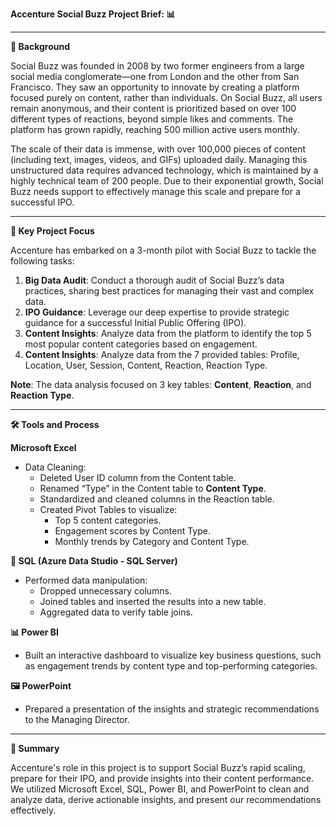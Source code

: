 **Accenture Social Buzz Project Brief: 📊**

---

**📜 Background**

Social Buzz was founded in 2008 by two former engineers from a large social media conglomerate—one from London and the other from San Francisco. They saw an opportunity to innovate by creating a platform focused purely on content, rather than individuals. On Social Buzz, all users remain anonymous, and their content is prioritized based on over 100 different types of reactions, beyond simple likes and comments. The platform has grown rapidly, reaching 500 million active users monthly. 

The scale of their data is immense, with over 100,000 pieces of content (including text, images, videos, and GIFs) uploaded daily. Managing this unstructured data requires advanced technology, which is maintained by a highly technical team of 200 people. Due to their exponential growth, Social Buzz needs support to effectively manage this scale and prepare for a successful IPO.

---

**🎯 Key Project Focus**

Accenture has embarked on a 3-month pilot with Social Buzz to tackle the following tasks:

1. **Big Data Audit**: Conduct a thorough audit of Social Buzz’s data practices, sharing best practices for managing their vast and complex data.
2. **IPO Guidance**: Leverage our deep expertise to provide strategic guidance for a successful Initial Public Offering (IPO).
3. **Content Insights**: Analyze data from the platform to identify the top 5 most popular content categories based on engagement.
4. **Content Insights**: Analyze data from the 7 provided tables: Profile, Location, User, Session, Content, Reaction, Reaction Type.

**Note**: The data analysis focused on 3 key tables: **Content**, **Reaction**, and **Reaction Type**.

---

**🛠️ Tools and Process**

**Microsoft Excel**  
- Data Cleaning:
  - Deleted User ID column from the Content table.
  - Renamed “Type” in the Content table to **Content Type**.
  - Standardized and cleaned columns in the Reaction table.
  - Created Pivot Tables to visualize:
    - Top 5 content categories.
    - Engagement scores by Content Type.
    - Monthly trends by Category and Content Type.

**💾 SQL (Azure Data Studio - SQL Server)**  
- Performed data manipulation:
  - Dropped unnecessary columns.
  - Joined tables and inserted the results into a new table.
  - Aggregated data to verify table joins.

**📊 Power BI**  
- Built an interactive dashboard to visualize key business questions, such as engagement trends by content type and top-performing categories.

**🖼️ PowerPoint**  
- Prepared a presentation of the insights and strategic recommendations to the Managing Director.

---

**🌟 Summary**

Accenture's role in this project is to support Social Buzz’s rapid scaling, prepare for their IPO, and provide insights into their content performance. We utilized Microsoft Excel, SQL, Power BI, and PowerPoint to clean and analyze data, derive actionable insights, and present our recommendations effectively.

